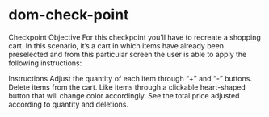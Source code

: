 # dom-check-point
Checkpoint Objective
For this checkpoint you’ll have to recreate a shopping cart. In this scenario, it’s a cart in which items have already been preselected and from this particular screen the user is able to apply the following instructions:

Instructions
Adjust the quantity of each item through  “+” and “-” buttons.
Delete items from the cart.
Like items through a clickable heart-shaped button that will change color accordingly.
See the total price adjusted according to quantity and deletions.
